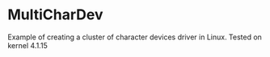 # MultiCharDev
Example of creating a cluster of character devices driver in Linux. Tested on kernel 4.1.15
